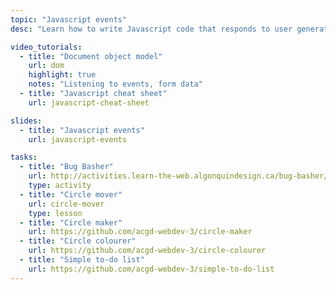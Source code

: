 ```yaml
---
topic: "Javascript events"
desc: "Learn how to write Javascript code that responds to user generated events like clicks and key presses."

video_tutorials:
  - title: "Document object model"
    url: dom
    highlight: true
    notes: "Listening to events, form data"
  - title: "Javascript cheat sheet"
    url: javascript-cheat-sheet

slides:
  - title: "Javascript events"
    url: javascript-events

tasks:
  - title: "Bug Basher"
    url: http://activities.learn-the-web.algonquindesign.ca/bug-basher/
    type: activity
  - title: "Circle mover"
    url: circle-mover
    type: lesson
  - title: "Circle maker"
    url: https://github.com/acgd-webdev-3/circle-maker
  - title: "Circle colourer"
    url: https://github.com/acgd-webdev-3/circle-colourer
  - title: "Simple to-do list"
    url: https://github.com/acgd-webdev-3/simple-to-do-list
---
```

